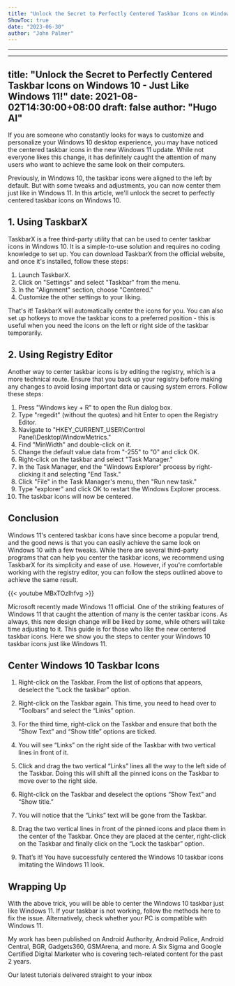 ```yaml
---
title: "Unlock the Secret to Perfectly Centered Taskbar Icons on Windows 10 - Just Like Windows 11!"
ShowToc: true 
date: "2023-06-30"
author: "John Palmer"
---
```

*****
---
title: "Unlock the Secret to Perfectly Centered Taskbar Icons on Windows 10 - Just Like Windows 11!"
date: 2021-08-02T14:30:00+08:00
draft: false
author: "Hugo AI"
---

If you are someone who constantly looks for ways to customize and personalize your Windows 10 desktop experience, you may have noticed the centered taskbar icons in the new Windows 11 update. While not everyone likes this change, it has definitely caught the attention of many users who want to achieve the same look on their computers. 

Previously, in Windows 10, the taskbar icons were aligned to the left by default. But with some tweaks and adjustments, you can now center them just like in Windows 11. In this article, we'll unlock the secret to perfectly centered taskbar icons on Windows 10.

## 1. Using TaskbarX

TaskbarX is a free third-party utility that can be used to center taskbar icons in Windows 10. It is a simple-to-use solution and requires no coding knowledge to set up. You can download TaskbarX from the official website, and once it's installed, follow these steps:

1. Launch TaskbarX.
2. Click on "Settings" and select "Taskbar" from the menu.
3. In the "Alignment" section, choose "Centered."
4. Customize the other settings to your liking.

That's it! TaskbarX will automatically center the icons for you. You can also set up hotkeys to move the taskbar icons to a preferred position - this is useful when you need the icons on the left or right side of the taskbar temporarily.

## 2. Using Registry Editor

Another way to center taskbar icons is by editing the registry, which is a more technical route. Ensure that you back up your registry before making any changes to avoid losing important data or causing system errors. Follow these steps:

1. Press "Windows key + R" to open the Run dialog box.
2. Type "regedit" (without the quotes) and hit Enter to open the Registry Editor.
3. Navigate to "HKEY_CURRENT_USER\Control Panel\Desktop\WindowMetrics."
4. Find "MinWidth" and double-click on it.
5. Change the default value data from "-255" to "0" and click OK.
6. Right-click on the taskbar and select "Task Manager." 
7. In the Task Manager, end the "Windows Explorer" process by right-clicking it and selecting "End Task."
8. Click "File" in the Task Manager's menu, then "Run new task."
9. Type "explorer" and click OK to restart the Windows Explorer process.
10. The taskbar icons will now be centered.

## Conclusion

Windows 11's centered taskbar icons have since become a popular trend, and the good news is that you can easily achieve the same look on Windows 10 with a few tweaks. While there are several third-party programs that can help you center the taskbar icons, we recommend using TaskbarX for its simplicity and ease of use. However, if you're comfortable working with the registry editor, you can follow the steps outlined above to achieve the same result.

{{< youtube MBxTOzIhfvg >}} 



Microsoft recently made Windows 11 official. One of the striking features of Windows 11 that caught the attention of many is the center taskbar icons. As always, this new design change will be liked by some, while others will take time adjusting to it. This guide is for those who like the new centered taskbar icons. Here we show you the steps to center your Windows 10 taskbar icons just like Windows 11.
 
## Center Windows 10 Taskbar Icons
 
1. Right-click on the Taskbar. From the list of options that appears, deselect the “Lock the taskbar” option.
 
2. Right-click on the Taskbar again. This time, you need to head over to “Toolbars” and select the “Links” option.
 
3. For the third time, right-click on the Taskbar and ensure that both the “Show Text” and “Show title” options are ticked.
 
4. You will see “Links” on the right side of the Taskbar with two vertical lines in front of it. 
 
5. Click and drag the two vertical “Links” lines all the way to the left side of the Taskbar. Doing this will shift all the pinned icons on the Taskbar to move over to the right side. 
 
6. Right-click on the Taskbar and deselect the options “Show Text” and “Show title.”
 
7. You will notice that the “Links” text will be gone from the Taskbar.
 
8. Drag the two vertical lines in front of the pinned icons and place them in the center of the Taskbar. Once they are placed at the center, right-click on the Taskbar and finally click on the “Lock the taskbar” option.
 
9. That’s it! You have successfully centered the Windows 10 taskbar icons imitating the Windows 11 look.
 
## Wrapping Up
 
With the above trick, you will be able to center the Windows 10 taskbar just like Windows 11. If your taskbar is not working, follow the methods here to fix the issue. Alternatively, check whether your PC is compatible with Windows 11.
 
My work has been published on Android Authority, Android Police, Android Central, BGR, Gadgets360, GSMArena, and more. A Six Sigma and Google Certified Digital Marketer who is covering tech-related content for the past 2 years.
 
Our latest tutorials delivered straight to your inbox




